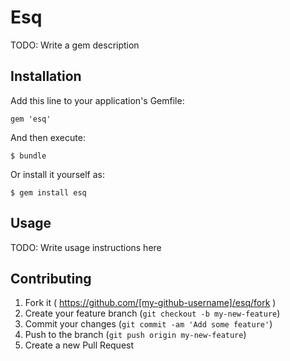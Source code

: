 # Esq

TODO: Write a gem description

## Installation

Add this line to your application's Gemfile:

    gem 'esq'

And then execute:

    $ bundle

Or install it yourself as:

    $ gem install esq

## Usage

TODO: Write usage instructions here

## Contributing

1. Fork it ( https://github.com/[my-github-username]/esq/fork )
2. Create your feature branch (`git checkout -b my-new-feature`)
3. Commit your changes (`git commit -am 'Add some feature'`)
4. Push to the branch (`git push origin my-new-feature`)
5. Create a new Pull Request
